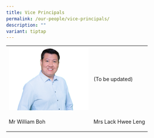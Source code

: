 ```yaml
---
title: Vice Principals
permalink: /our-people/vice-principals/
description: ""
variant: tiptap
---
```

<table style="minWidth: 50px">
<colgroup>
<col>
<col>
</colgroup>
<tbody>
<tr>
<td rowspan="1" colspan="1">
<div class="isomer-image-wrapper">
<img style="width:215px;" height="auto" width="100%" alt="Cropped" src="/images/Mr_Boh_Chuan_Xiang_William__Mr___VP__clipped_rev_1_copy.png">
</div>
</td>
<td rowspan="1" colspan="1">
<p></p>
<p>(To be updated)</p>
</td>
</tr>
<tr>
<td rowspan="1" colspan="1">
<p>Mr William Boh</p>
</td>
<td rowspan="1" colspan="1">
<p>Mrs Lack Hwee Leng</p>
</td>
</tr>
</tbody>
</table>
<p></p>